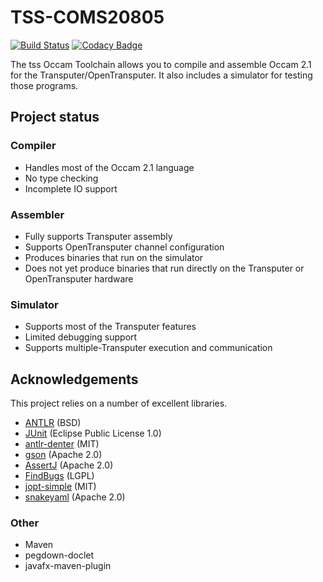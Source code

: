 # TSS-COMS20805

[![Build Status](https://travis-ci.com/sammhicks/TSS-COMS20805.svg?token=dbgXCzPBz3EpuBEbnqMF&branch=master)](https://travis-ci.com/sammhicks/TSS-COMS20805)
[![Codacy Badge](https://api.codacy.com/project/badge/grade/90ae6f82c1e34063a3810125d65571ea)](https://www.codacy.com)

The tss Occam Toolchain allows you to compile and assemble Occam 2.1 for the Transputer/OpenTransputer. It also includes a simulator for testing those programs.
 
## Project status

### Compiler

* Handles most of the Occam 2.1 language
* No type checking
* Incomplete IO support

### Assembler

* Fully supports Transputer assembly
* Supports OpenTransputer channel configuration
* Produces binaries that run on the simulator
* Does not yet produce binaries that run directly on the Transputer or OpenTransputer hardware

### Simulator

* Supports most of the Transputer features
* Limited debugging support
* Supports multiple-Transputer execution and communication

## Acknowledgements

This project relies on a number of excellent libraries.

* [ANTLR](http://www.antlr.org/) (BSD)
* [JUnit](http://www.junit.org/) (Eclipse Public License 1.0)
* [antlr-denter](https://github.com/yshavit/antlr-denter) (MIT)
* [gson](https://github.com/google/gson) (Apache 2.0)
* [AssertJ](http://joel-costigliola.github.io/assertj/) (Apache 2.0)
* [FindBugs](http://findbugs.sourceforge.net/) (LGPL)
* [jopt-simple](https://pholser.github.io/jopt-simple/) (MIT)
* [snakeyaml](https://bitbucket.org/asomov/snakeyaml) (Apache 2.0)

### Other

* Maven
* pegdown-doclet
* javafx-maven-plugin